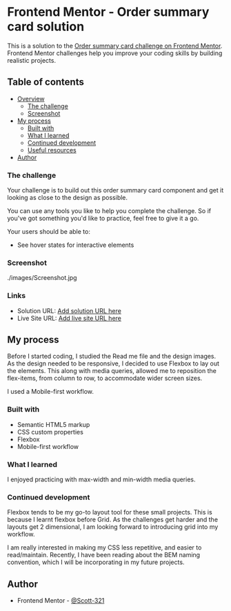 # Frontend Mentor - Order summary card solution

This is a solution to the [Order summary card challenge on Frontend Mentor](https://www.frontendmentor.io/challenges/order-summary-component-QlPmajDUj). Frontend Mentor challenges help you improve your coding skills by building realistic projects. 

## Table of contents

- [Overview](#overview)
  - [The challenge](#the-challenge)
  - [Screenshot](#screenshot)
- [My process](#my-process)
  - [Built with](#built-with)
  - [What I learned](#what-i-learned)
  - [Continued development](#continued-development)
  - [Useful resources](#useful-resources)
- [Author](#author)

### The challenge

Your challenge is to build out this order summary card component and get it looking as close to the design as possible.

You can use any tools you like to help you complete the challenge. So if you've got something you'd like to practice, feel free to give it a go.

Your users should be able to:

- See hover states for interactive elements

### Screenshot

./images/Screenshot.jpg

### Links

- Solution URL: [Add solution URL here](https://your-solution-url.com)
- Live Site URL: [Add live site URL here](https://your-live-site-url.com)

## My process

Before I started coding, I studied the Read me file and the design images. As the design needed to be responsive, I decided to use Flexbox to lay out the elements. This along with media queries, allowed me to reposition the flex-items, from column to row, to accommodate wider screen sizes. 

I used a Mobile-first workflow.

### Built with

- Semantic HTML5 markup
- CSS custom properties
- Flexbox
- Mobile-first workflow

### What I learned

I enjoyed practicing with max-width and min-width media queries.

### Continued development

Flexbox tends to be my go-to layout tool for these small projects. This is because I learnt flexbox before Grid. As the challenges get harder and the layouts get 2 dimensional, I am looking forward to introducing grid into my workflow.  

I am really interested in making my CSS less repetitive, and easier to read/maintain. Recently, I have been reading about the BEM naming convention, which I will be incorporating in my future projects. 

## Author

- Frontend Mentor - [@Scott-321](https://www.frontendmentor.io/profile/Scott-321)